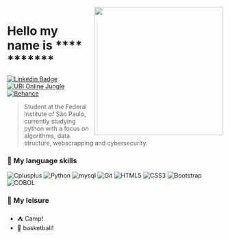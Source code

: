 <img align="right" src="https://media1.giphy.com/media/IbClV7Qc9SMOFSO2Bc/giphy.gif?cid=ecf05e47g5j2hccaqmp3w95gti2lao5x0jq9xkvtkujno5uw&rid=giphy.gif" width="300"/>
<Span>
  
# Hello my name is **** *******
[![Linkedin Badge](https://img.shields.io/badge/-Linkedin-0a66c2?style=flat-square&logo=Linkedin&logoColor=white)](https://www.linkedin.com/in/davypaulinodsd/)
[![URI Online Jungle](https://img.shields.io/badge/URI-Online%20Jungle-f59522?style=flat-square&logo)](https://www.urionlinejudge.com.br/judge/pt/profile/529449)
[![Behance](https://img.shields.io/badge/-Behance-0a66c2?style=flat-square&logo=Behance&logoColor=white)](https://www.behance.net/Davy_Paulino)
> Student at the Federal Institute of São Paulo, currently studying python with a focus on algorithms, data structure, webscrapping and cybersecurity.

### :book: My language skills
<img alt="Cplusplus" src="https://img.shields.io/badge/CPlusPlus-intermediate-f3333a?style=flat-square&logo=cpp&logoColor=white" />
<img alt="Python" src="https://img.shields.io/badge/Python-intermediate-f3333a?style=flat-square&logo=python&logoColor=white" />
<img alt="mysql" src="https://img.shields.io/badge/Mysql-intermediate-f3333a?style=flat-square&logo=mysql&logoColor=white" />
<img alt="Git" src="https://img.shields.io/badge/Git-intermediate-f3333a?style=flat-square&logo=Git&logoColor=white" />
<img alt="HTML5" src="https://img.shields.io/badge/HTML5-intermediate-f3333a?style=flat-square&logo=html5&logoColor=white" />
<img alt="CSS3" src="https://img.shields.io/badge/CSS3-basic-eeec00?style=flat-square&logo=css3&logoColor=white" />
<img alt="Bootstrap" src="https://img.shields.io/badge/Bootstrap-basic-eeec00?style=flat-square&logo=bootstrap&logoColor=white" />
<img alt="COBOL" src="https://img.shields.io/badge/COBOL-basic-eeec00?style=flat-square&logo=cobol&logoColor=white" />

### :triangular_flag_on_post: My leisure
 - :tent: Camp!
 - :basketball: basketball!
